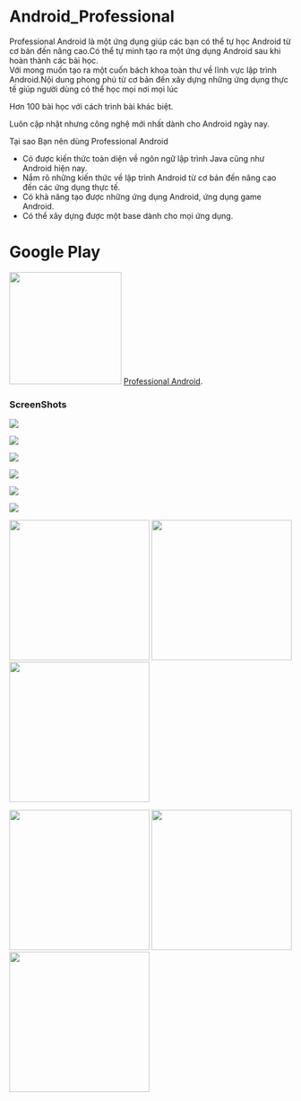 # Android_Professional
Professional Android là một ứng dụng giúp các bạn có thể tự học Android từ cơ
bản đến nâng cao.Có thể tự mình tạo ra một ứng dụng Android sau khi hoàn thành
các bài học.  
Với mong muốn tạo ra một cuốn bách khoa toàn thư về lĩnh vực lập trình
Android.Nội dung phong phú từ cơ bản đến xây dựng những ứng dụng thực tế giúp
người dùng có thể học mọi nơi mọi lúc   
  
Hơn 100 bài học với cách trình bài khác biệt.  
  
Luôn cập nhật nhưng công nghệ mới nhất dành cho Android ngày nay.  
  
Tại sao Bạn nên dùng Professional Android  
- Có được kiến thức toàn diện về ngôn ngữ lập trình Java cũng như Android hiện
nay.  
- Nắm rõ những kiến thức về lập trình Android từ cơ bản đến nâng cao đến các ứng
dụng thực tế.  
- Có khả năng tạo được những ứng dụng Android, ứng dụng game Android.  
- Có thể xây dựng được một base dành cho mọi ứng dụng.
# Google Play
<img src="https://play.google.com/intl/en_us/badges/images/generic/en_badge_web_generic.png" width="200"/> [Professional Android][1].
### ScreenShots

![](images/c966a3f30c0bf17a47481888edbe2246.png)

![](images/167961cdd74a00970f965571a5f41522.png)

![](images/f7f49d80861c9d5b7ed283fa7b1667d6.png)

![](images/17b68d72322fd23837588a1ee4b975ae.png)

![](images/0709cbad284d35e8fc09683be8bc7f1e.png)

![](images/3b184676f7112fdffff119d440e4cbbe.png)

<img src="images/c966a3f30c0bf17a47481888edbe2246.png" width="250"/> <img src="images/167961cdd74a00970f965571a5f41522.png" width="250"/> <img src="images/f7f49d80861c9d5b7ed283fa7b1667d6.png" width="250"/> 

<img src="images/17b68d72322fd23837588a1ee4b975ae.png" width="250"/> <img src="images/0709cbad284d35e8fc09683be8bc7f1e.png" width="250"/> <img src="images/3b184676f7112fdffff119d440e4cbbe.png" width="250"/>

[1]: https://play.google.com/store/apps/details?id=com.mteam.android_professional
